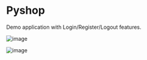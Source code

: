 # Pyshop

Demo application with Login/Register/Logout features.

![image](https://user-images.githubusercontent.com/91527488/141340906-e52e5c6a-ea91-4bfa-8e14-78527e9316c3.png)

![image](https://user-images.githubusercontent.com/91527488/141341562-48e86e70-863c-4881-917a-752f5a881a32.png)

